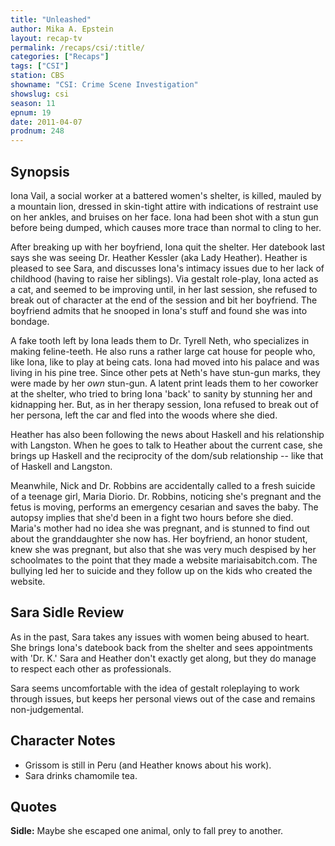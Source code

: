 ```yaml
---
title: "Unleashed"
author: Mika A. Epstein
layout: recap-tv
permalink: /recaps/csi/:title/
categories: ["Recaps"]
tags: ["CSI"]
station: CBS
showname: "CSI: Crime Scene Investigation"
showslug: csi
season: 11  
epnum: 19  
date: 2011-04-07
prodnum: 248  
---
```


## Synopsis

Iona Vail, a social worker at a battered women's shelter, is killed, mauled by a mountain lion, dressed in skin-tight attire with indications of restraint use on her ankles, and bruises on her face. Iona had been shot with a stun gun before being dumped, which causes more trace than normal to cling to her.

After breaking up with her boyfriend, Iona quit the shelter. Her datebook last says she was seeing Dr. Heather Kessler (aka Lady Heather). Heather is pleased to see Sara, and discusses Iona's intimacy issues due to her lack of childhood (having to raise her siblings). Via gestalt role-play, Iona acted as a cat, and seemed to be improving until, in her last session, she refused to break out of character at the end of the session and bit her boyfriend. The boyfriend admits that he snooped in Iona's stuff and found she was into bondage.

A fake tooth left by Iona leads them to Dr. Tyrell Neth, who specializes in making feline-teeth. He also runs a rather large cat house for people who, like Iona, like to play at being cats. Iona had moved into his palace and was living in his pine tree. Since other pets at Neth's have stun-gun marks, they were made by her *own* stun-gun. A latent print leads them to her coworker at the shelter, who tried to bring Iona 'back' to sanity by stunning her and kidnapping her. But, as in her therapy session, Iona refused to break out of her persona, left the car and fled into the woods where she died.

Heather has also been following the news about Haskell and his relationship with Langston. When he goes to talk to Heather about the current case, she brings up Haskell and the reciprocity of the dom/sub relationship -- like that of Haskell and Langston.

Meanwhile, Nick and Dr. Robbins are accidentally called to a fresh suicide of a teenage girl, Maria Diorio. Dr. Robbins, noticing she's pregnant and the fetus is moving, performs an emergency cesarian and saves the baby. The autopsy implies that she'd been in a fight two hours before she died. Maria's mother had no idea she was pregnant, and is stunned to find out about the granddaughter she now has. Her boyfriend, an honor student, knew she was pregnant, but also that she was very much despised by her schoolmates to the point that they made a website mariaisabitch.com. The bullying led her to suicide and they follow up on the kids who created the website.

## Sara Sidle Review

As in the past, Sara takes any issues with women being abused to heart. She brings Iona's datebook back from the shelter and sees appointments with 'Dr. K.' Sara and Heather don't exactly get along, but they do manage to respect each other as professionals.

Sara seems uncomfortable with the idea of gestalt roleplaying to work through issues, but keeps her personal views out of the case and remains non-judgemental.

## Character Notes

* Grissom is still in Peru (and Heather knows about his work).  
* Sara drinks chamomile tea.

## Quotes

**Sidle:** Maybe she escaped one animal, only to fall prey to another.